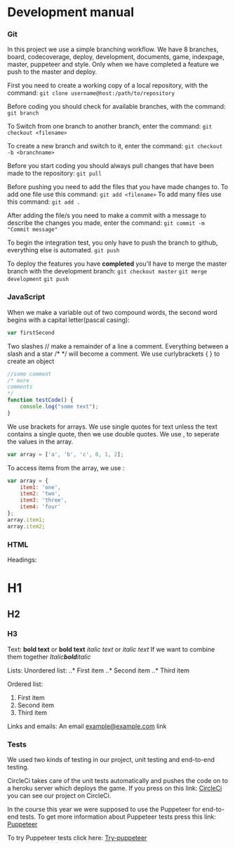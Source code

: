# Development manual

### Git
In this project we use a simple branching workflow. We have 8 branches, board, codecoverage, deploy, development, documents, game, indexpage, master, puppeteer and style. Only when we have completed a feature we push to the master and deploy.


First you need to create a working copy of a local repository, with the command:
`git clone username@host:/path/to/repository`

Before coding you should check for available branches, with the command:
`git branch`

To Switch from one branch to another branch, enter the command:
`git checkout <filename>`

To create a new branch and switch to it, enter the command:
`git checkout -b <branchname>`

Before you start coding you should always pull changes that have been made to the repository:
`git pull`

Before pushing you need to add the files that you have made changes to.
To add one file use this command:
`git add <filename>`
To add many files use this command:
`git add .`

After adding the file/s you need to make a commit with a message to describe the changes you made, enter the command:
`git commit -m "Commit message"`

To begin the integration test, you only have to push the branch to github, everything else is automated.
`git push`

To deploy the features you have **completed** you'll have to merge the master branch with the development branch:
`git checkout master`
`git merge development`
`git push`

### JavaScript
When we make a variable out of two compound words, the second word begins with a capital letter(pascal casing): 
```javascript
var firstSecond
```
Two slashes // make a remainder of a line a comment.
Everything between a slash and a star /* */ will become a comment.
We use curlybrackets { } to create an object

```javascript
//some comment 
/* more
comments
*/
function testCode() {
    console.log("some text");
}
```
We use brackets for arrays.
We use single quotes for text unless the text contains a single quote, then we use double quotes.
We use , to seperate the values in the array.

```javascript
var array = ['a', 'b', 'c', 0, 1, 2];
```
To access items from the array, we use :

```javascript
var array = {
    item1: 'one',
    item2: 'two',
    item3: 'three',
    item4: 'four'
};
array.item1;
array.item2;
```


### HTML

Headings:
# H1
## H2
### H3

Text:
**bold text** or __bold text__
*italic text* or _italic text_
If we want to combine them together
_Italic**bold**italic_

Lists:
Unordered list:
..* First item
..* Second item
..* Third item

Ordered list:
1. First item
2. Second item
3. Third item

Links and emails:
An email <example@example.com> link

### Tests
We used two kinds of testing in our project, unit testing and end-to-end testing.

CircleCi takes care of the unit tests automatically and pushes the code on to a heroku server which deploys the game.
If you press on this link: [CircleCi](https://circleci.com/gh/SoftwareSquad) you can see our project on CircleCi.

In the course this year we were supposed to use the Puppeteer for end-to-end tests. To get more information about Puppeteer tests press this link: [Puppeteer](https://github.com/GoogleChrome/puppeteer/blob/master/README.md)

To try Puppeteer tests click here: [Try-puppeteer](https://try-puppeteer.appspot.com/?fbclid=IwAR2lS8HyOa50UntPr5ywcyvSb_ANwEQNB0etPPlGSCAZoL4sC02Nyoco30c)





